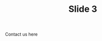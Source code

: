 ---
title: Slide 3
link: /contact
body: Contact us here
image: /static/img/delineo-_web_banners_deliver.webp
tags:
	- slides
---